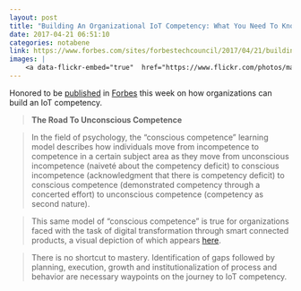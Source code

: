 ```yaml
---
layout: post
title: "Building An Organizational IoT Competency: What You Need To Know"
date: 2017-04-21 06:51:10
categories: notabene
link: https://www.forbes.com/sites/forbestechcouncil/2017/04/21/building-an-organizational-iot-competency-what-you-need-to-know/#400187193cf7
images: |
    <a data-flickr-embed="true"  href="https://www.flickr.com/photos/markbenson/34147047696/in/dateposted-public/" title="The Road to Organizational IoT Competence"><img src="https://c1.staticflickr.com/3/2831/34147047696_db3e09400c_b.jpg" width="1024" height="701" alt="The Road to Organizational IoT Competence"></a><script async src="//embedr.flickr.com/assets/client-code.js" charset="utf-8"></script>
---
```


Honored to be [published][ln1] in [Forbes][ln2] this week on how organizations can build an IoT competency.

> **The Road To Unconscious Competence**

> In the field of psychology, the “conscious competence” learning model  describes how individuals move from incompetence to competence in a certain subject area as they move from unconscious incompetence (naiveté about the competency deficit) to conscious incompetence (acknowledgment that there is competency deficit) to conscious competence (demonstrated competency through a concerted effort) to unconscious competence (competency as second nature).

> This same model of “conscious competence” is true for organizations faced with the task of digital transformation through smart connected products, a visual depiction of which appears [here][ln3].

> There is no shortcut to mastery. Identification of gaps followed by planning, execution, growth and institutionalization of process and behavior are necessary waypoints on the journey to IoT competency.

[ln1]: https://www.forbes.com/sites/forbestechcouncil/2017/04/21/building-an-organizational-iot-competency-what-you-need-to-know/
[ln2]: https://www.forbes.com
[ln3]: /images/conscious_learning_model_for_orgaizations.png

